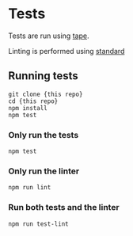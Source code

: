 # Tests

Tests are run using [tape](https://npmjs.com/tape).

Linting is performed using [standard](https://npmjs.com/standard)

## Running tests

```console
git clone {this repo}
cd {this repo}
npm install
npm test
```

### Only run the tests

```console
npm test
```

### Only run the linter

```console
npm run lint
```

### Run both tests and the linter

```console
npm run test-lint
```
